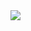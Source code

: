 <img src="https://github-production-user-asset-6210df.s3.amazonaws.com/52219768/251830174-504ba448-f128-41db-ae86-18dc19c0dc9d.png?X-Amz-Algorithm=AWS4-HMAC-SHA256&X-Amz-Credential=AKIAVCODYLSA53PQK4ZA%2F20241123%2Fus-east-1%2Fs3%2Faws4_request&X-Amz-Date=20241123T180320Z&X-Amz-Expires=300&X-Amz-Signature=0c1ad6168974d8e5d3503d294967047e052ee75576de2e1ca5a161d3ce157682&X-Amz-SignedHeaders=host" />
